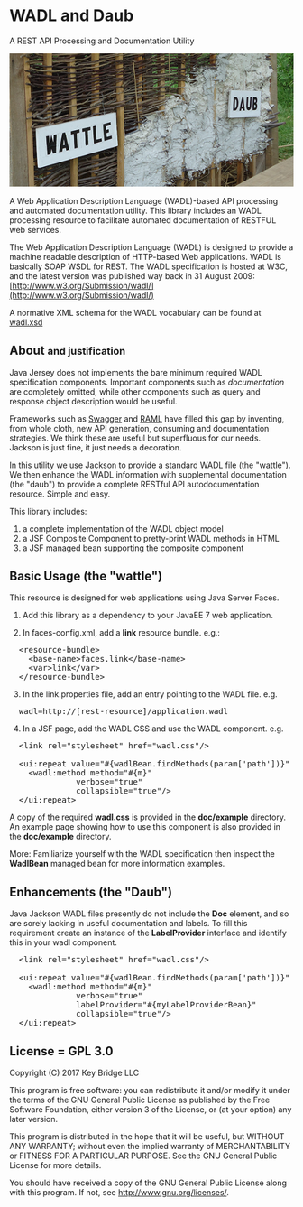 # WADL and Daub

A REST API Processing and Documentation Utility

![Waddle and Daub](doc/wattle-and-daub.png)

A Web Application Description Language (WADL)-based API processing and automated
documentation utility. This library includes an WADL processing resource to facilitate
automated documentation of RESTFUL web services.

The Web Application Description Language (WADL) is designed to provide a machine
readable description of HTTP-based Web applications. WADL is basically SOAP WSDL for REST.
The WADL specification is hosted at W3C, and the latest version was published
way back in 31 August 2009: [http://www.w3.org/Submission/wadl/](http://www.w3.org/Submission/wadl/)

A normative XML schema for the WADL vocabulary can be found at
[wadl.xsd](https://www.w3.org/Submission/wadl/wadl.xsd)

## About <small> and justification </small>

Java Jersey does not implements the bare minimum required WADL specification
components. Important components such as _documentation_ are completely omitted,
while other components such as query and response object description would be
useful.

Frameworks such as [Swagger](http://swagger.io) and [RAML](http://raml.org)
have filled this gap by inventing, from whole cloth, new API generation, consuming
and documentation strategies. We think these are useful but superfluous for our needs.
Jackson is just fine, it just needs a decoration.

In this utility we use Jackson to provide a standard WADL file (the "wattle"). We
then enhance the WADL information with supplemental documentation (the "daub")
to provide a complete RESTful API autodocumentation resource. Simple and easy.

This library includes:

1. a complete implementation of the WADL object model
2. a JSF Composite Component to pretty-print WADL methods in HTML
3. a JSF managed bean supporting the composite component

## Basic Usage (the "wattle")

This resource is designed for web applications using Java Server Faces.

1. Add this library as a dependency to your JavaEE 7 web application.

2. In faces-config.xml, add a **link** resource bundle. e.g.:
<pre>
  &lt;resource-bundle&gt;
    &lt;base-name&gt;faces.link&lt;/base-name&gt;
    &lt;var&gt;link&lt;/var&gt;
  &lt;/resource-bundle&gt;</pre>

3. In the link.properties file, add an entry pointing to the WADL file. e.g.
<pre>
  wadl=http://[rest-resource]/application.wadl</pre>

4. In a JSF page, add the WADL CSS and use the WADL component. e.g.
<pre>
  &lt;link rel="stylesheet" href="wadl.css"/&gt;

  &lt;ui:repeat value="#{wadlBean.findMethods(param['path'])}" var="m"&gt;
    &lt;wadl:method method="#{m}"
              verbose="true"
              collapsible="true"/&gt;
  &lt;/ui:repeat&gt;</pre>

A copy of the required **wadl.css** is provided in the **doc/example** directory.
An example page showing how to use this component is also provided in the **doc/example**
directory.

More: Familiarize yourself with the WADL specification then inspect the **WadlBean**
managed bean for more information examples.

## Enhancements (the "Daub")

Java Jackson WADL files presently do not include the **Doc** element, and so are
sorely lacking in useful documentation and labels. To fill this requirement create
an instance of the **LabelProvider** interface and identify this in your wadl component.

<pre>
  &lt;link rel="stylesheet" href="wadl.css"/&gt;

  &lt;ui:repeat value="#{wadlBean.findMethods(param['path'])}" var="m"&gt;
    &lt;wadl:method method="#{m}"
              verbose="true"
              labelProvider="#{myLabelProviderBean}"
              collapsible="true"/&gt;
  &lt;/ui:repeat&gt;</pre>

## License = GPL 3.0

Copyright (C) 2017 Key Bridge LLC

This program is free software: you can redistribute it and/or modify
it under the terms of the GNU General Public License as published by
the Free Software Foundation, either version 3 of the License, or
(at your option) any later version.

This program is distributed in the hope that it will be useful,
but WITHOUT ANY WARRANTY; without even the implied warranty of
MERCHANTABILITY or FITNESS FOR A PARTICULAR PURPOSE.  See the
GNU General Public License for more details.

You should have received a copy of the GNU General Public License
along with this program.  If not, see <http://www.gnu.org/licenses/>.

